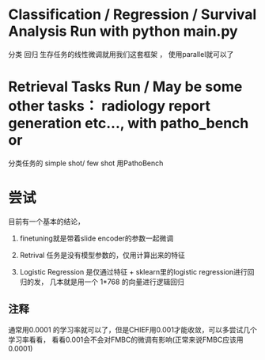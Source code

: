 # Classification / Regression / Survival Analysis Run with python main.py 
分类 回归 生存任务的线性微调就用我们这套框架 ， 使用parallel就可以了
# Retrieval Tasks Run / May be some other tasks： radiology report generation etc..., with patho_bench or
分类任务的 simple shot/ few shot 用PathoBench

# 尝试
目前有一个基本的结论，
1. finetuning就是带着slide encoder的参数一起微调
2. Retrival 任务是没有模型参数的，仅用计算出来的特征

3. Logistic Regression 是仅通过特征 + sklearn里的logistic regression进行回归的发， 几本就是用一个 1*768 的向量进行逻辑回归



## 注释
通常用0.0001 的学习率就可以了，但是CHIEF用0.001才能收敛，可以多尝试几个学习率看看，
看看0.001会不会对FMBC的微调有影响(正常来说FMBC应该用0.0001)
 